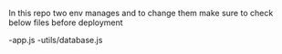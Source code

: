 In this repo two env manages and to change them make sure to check below files before deployment

-app.js
-utils/database.js
